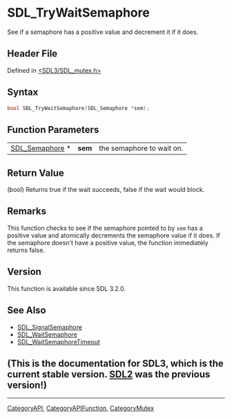 # SDL_TryWaitSemaphore

See if a semaphore has a positive value and decrement it if it does.

## Header File

Defined in [<SDL3/SDL_mutex.h>](https://github.com/libsdl-org/SDL/blob/main/include/SDL3/SDL_mutex.h)

## Syntax

```c
bool SDL_TryWaitSemaphore(SDL_Semaphore *sem);
```

## Function Parameters

|                                  |         |                           |
| -------------------------------- | ------- | ------------------------- |
| [SDL_Semaphore](SDL_Semaphore) * | **sem** | the semaphore to wait on. |

## Return Value

(bool) Returns true if the wait succeeds, false if the wait would block.

## Remarks

This function checks to see if the semaphore pointed to by `sem` has a
positive value and atomically decrements the semaphore value if it does. If
the semaphore doesn't have a positive value, the function immediately
returns false.

## Version

This function is available since SDL 3.2.0.

## See Also

- [SDL_SignalSemaphore](SDL_SignalSemaphore)
- [SDL_WaitSemaphore](SDL_WaitSemaphore)
- [SDL_WaitSemaphoreTimeout](SDL_WaitSemaphoreTimeout)


## (This is the documentation for SDL3, which is the current stable version. [SDL2](https://wiki.libsdl.org/SDL2/) was the previous version!)



----
[CategoryAPI](CategoryAPI), [CategoryAPIFunction](CategoryAPIFunction), [CategoryMutex](CategoryMutex)

